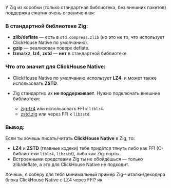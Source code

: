 У Zig из коробки (только стандартная библиотека, без внешних пакетов) поддержка сжатия очень ограниченная:

### В стандартной библиотеке Zig:

* **zlib/deflate** — есть в `std.compress.zlib` (но это не то, что использует ClickHouse Native по умолчанию).
* **gzip** — реализован поверх deflate.
* **lzma**/**xz**, **lz4**, **zstd** — **нет** в стандартной библиотеке.

### Что это значит для ClickHouse Native:

* ClickHouse Native по умолчанию использует **LZ4**, и может также использовать **ZSTD**.
* Zig стандартно их **не поддерживает**. Нужно подключать внешние библиотеки:

  * [zig-lz4](https://github.com/ziglang/zig/issues/5414) или использовать FFI к `liblz4`.
  * [zstd.zig](https://github.com/marler8997/zig-zstd) или через FFI к `libzstd`.

### Вывод:

Если ты хочешь писать/читать **ClickHouse Native** в Zig, то:

* **LZ4** и **ZSTD** (главные кодеки) тебе придётся тянуть либо как FFI (C-библиотеки `liblz4`, `libzstd`), либо как Zig-порты.
* Встроенными средствами Zig ты не обойдёшься — только zlib/deflate, а это для ClickHouse Native не подходит.

Хочешь, я соберу для тебя минимальный пример Zig-читалки/декодера блока ClickHouse Native с LZ4 через FFI?
яя